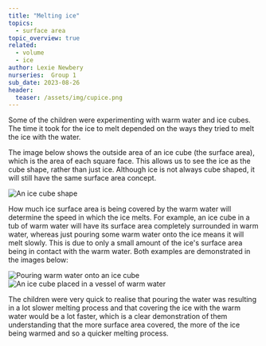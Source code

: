 ```yaml
---
title: "Melting ice"
topics: 
  - surface area
topic_overview: true
related: 
  - volume
  - ice
author: Lexie Newbery
nurseries:  Group 1 
sub_date: 2023-08-26
header:
  teaser: /assets/img/cupice.png
---
```


Some of the children were experimenting with warm water and ice cubes. The time it took for the ice to melt depended on the ways they tried to melt the ice with the water. 

The image below shows the outside area of an ice cube (the surface area), which is the area of each square face. This allows us to see the ice as the cube shape, rather than just ice. Although ice is not always cube shaped, it will still have the same surface area concept. 

![An ice cube shape]({{site.baseurl}}/assets/img/icecube.png "Ice cube")

How much ice surface area is being covered by the warm water will determine the speed in which the ice melts. For example, an ice cube in a tub of warm water will have its surface area completely surrounded in warm water, whereas just pouring some warm water onto the ice means it will melt slowly. This is due to only a small amount of the ice's surface area being in contact with the warm water. Both examples are demonstrated in the images below:  

![Pouring warm water onto an ice cube]({{site.baseurl}}/assets/img/pour2.png "Pouring water on to an ice cube")
![An ice cube placed in a vessel of warm water]({{site.baseurl}}/assets/img/cupice.png "Submerged ice cube")

The children were very quick to realise that pouring the water was resulting in a lot slower melting process and that covering the ice with the warm water would be a lot faster, which is a clear demonstration of them understanding that the more surface area covered, the more of the ice being warmed and so a quicker melting process.   

